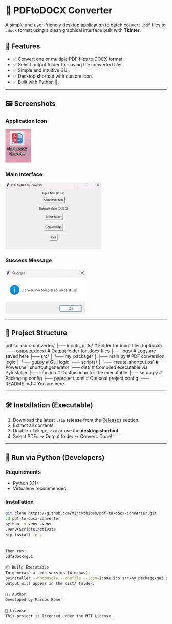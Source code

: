 # 🧩 PDFtoDOCX Converter

A simple and user-friendly desktop application to batch convert `.pdf` files to `.docx` format using a clean graphical interface built with **Tkinter**.

## 🚀 Features

- ✅ Convert one or multiple PDF files to DOCX format.
- ✅ Select output folder for saving the converted files.
- ✅ Simple and intuitive GUI.
- ✅ Desktop shortcut with custom icon.
- ✅ Built with Python 🐍.

---

## 🖼️ Screenshots

### Application Icon
<img src="https://github.com/mircothibes/pdf-to-docx-converter/raw/main/docs/images/icon.png" width="80">

### Main Interface
<img src="https://github.com/mircothibes/pdf-to-docx-converter/raw/main/docs/images/interface.png" width="300">

### Success Message
<img src="https://github.com/mircothibes/pdf-to-docx-converter/raw/main/docs/images/success.png" width="250">

---

## 📁 Project Structure

pdf-to-docx-converter/
├── inputs_pdfs/ # Folder for input files (optional)
├── outputs_docx/ # Output folder for .docx files
├── logs/ # Logs are saved here
├── src/
│ └── my_package/
│ ├── main.py # PDF conversion logic
│ └── gui.py # GUI logic
├── scripts/
│ └── create_shortcut.ps1 # Powershell shortcut generator
├── dist/ # Compiled executable via PyInstaller
├── icon.ico # Custom icon for the executable
├── setup.py # Packaging config
├── pyproject.toml # Optional project config
└── README.md # You are here


---

## 🛠️ Installation (Executable)

1. Download the latest `.zip` release from the [Releases](https://github.com/your-username/your-repo-name/releases) section.
2. Extract all contents.
3. Double-click `gui.exe` or use the **desktop shortcut**.
4. Select PDFs → Output folder → Convert. Done!

---

## 🐍 Run via Python (Developers)

### Requirements

- Python 3.11+
- Virtualenv recommended

### Installation

```bash
git clone https://github.com/mircothibes/pdf-to-docx-converter.git
cd pdf-to-docx-converter
python -m venv .venv
.venv\Scripts\activate
pip install -e .


Then run:
pdf2docx-gui

📦 Build Executable
To generate a .exe version (Windows):
pyinstaller --noconsole --onefile --icon=icone.ico src/my_package/gui.py
Output will appear in the dist/ folder.

🧑‍💻 Author
Developed by Marcos Kemer

📄 License
This project is licensed under the MIT License.
